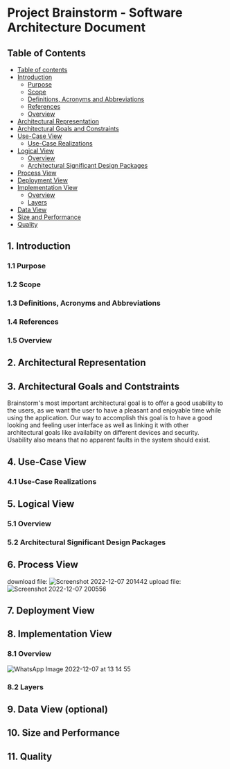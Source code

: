 # Project Brainstorm - Software Architecture Document

## Table of Contents
- [Table of contents](#table-of-contents)
- [Introduction](#1-introduction)
    - [Purpose](#11-purpose)
    - [Scope](#12-scope)
    - [Definitions, Acronyms and Abbreviations](#13-definitions-acronyms-and-abbreviations)
    - [References](#14-references)
    - [Overview](#15-overview)
- [Architectural Representation](#2-architectural-representation)
- [Architectural Goals and Constraints](#3-architectural-goals-and-contstraints)
- [Use-Case View](#4-use-case-view)
    - [Use-Case Realizations](#41-use-case-realizations)
- [Logical View](#5-logical-view)
    - [Overview](#51-overview)
    - [Architectural Significant Design Packages](#52-architectural-significant-design-packages)
- [Process View](#6-process-view)
- [Deployment View](#7-deployment-view)
- [Implementation View](#8-implementation-view)
    - [Overview](#81-overview)
    - [Layers](#82-layers)
- [Data View](#9-data-view-optional)
- [Size and Performance](#10-size-and-performance)
- [Quality](#11-quality)

## 1. Introduction

### 1.1 Purpose

### 1.2 Scope

### 1.3 Definitions, Acronyms and Abbreviations

### 1.4 References

### 1.5 Overview

## 2. Architectural Representation

## 3. Architectural Goals and Contstraints
Brainstorm's most important architectural goal is to offer a good usability to the users, as we want the user to have a pleasant and enjoyable time while using the application.
Our way to accomplish this goal is to have a good looking and feeling user interface as well as linking it with other architectural goals like availabilty on different devices and security.
Usability also means that no apparent faults in the system should exist.

## 4. Use-Case View

### 4.1 Use-Case Realizations

## 5. Logical View

### 5.1 Overview

### 5.2 Architectural Significant Design Packages

## 6. Process View
download file:
![Screenshot 2022-12-07 201442](https://user-images.githubusercontent.com/115456327/206276646-4067a6ba-9f15-40d5-833c-39b66dec35a1.jpg)
upload file:
![Screenshot 2022-12-07 200556](https://user-images.githubusercontent.com/115456327/206276638-d879e239-c835-40df-9a13-3d5a56fcc69d.jpg)


## 7. Deployment View

## 8. Implementation View

### 8.1 Overview
![WhatsApp Image 2022-12-07 at 13 14 55](https://user-images.githubusercontent.com/86354671/206203939-6512dc5a-008c-465c-9a73-ad061130e62f.jpeg)

### 8.2 Layers

## 9. Data View (optional)

## 10. Size and Performance

## 11. Quality
